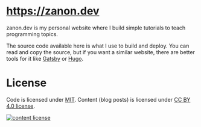 # https://zanon.dev

zanon.dev is my personal website where I build simple tutorials to teach programming topics.

The source code available here is what I use to build and deploy. You can read and copy the source, but if you want a similar website, there are better tools for it like [Gatsby](https://www.gatsbyjs.org/) or [Hugo](https://gohugo.io).

# License

Code is licensed under [MIT](https://raw.githubusercontent.com/diegozanon/zanon.dev/master/LICENSE).
Content (blog posts) is licensed under [CC BY 4.0 license](https://creativecommons.org/licenses/by/4.0/).

[![content license](https://licensebuttons.net/l/by/4.0/88x31.png)](https://creativecommons.org/licenses/by/4.0/)